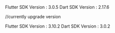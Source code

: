Flutter SDK Version : 3.0.5
Dart SDK Version : 2.17.6


//currently  upgrade version 

Flutter SDK Version : 3.10.2
Dart SDK Version : 3.0.2

